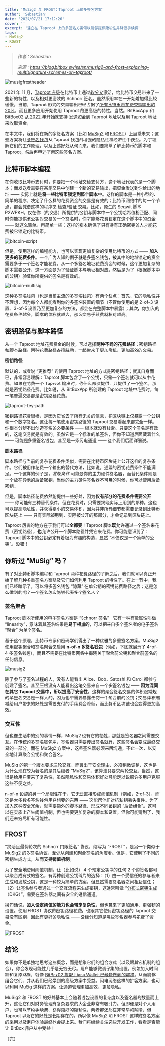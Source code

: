 ```yaml
---
title: 'MuSig2 与 FROST：Taproot 上的多签名方案'
author: 'Sebastian'
date: '2025/07/21 17:17:26'
cover: ''
excerpt: '建立在 Taproot 上的多签名方案何以能够提供隐私性并降低手续费'
tags:
- MuSig2
- ROAST
---
```



> *作者：Sebastian*
> 
> *来源：<https://blog.bitbox.swiss/en/musig2-and-frost-explaining-multisignature-schemes-on-taproot/>*



![musigfrostheader](../images/musig2-and-frost-explaining-multisignature-schemes-on-taproot/musigfrostheader.png)

2021 年 11 月，[Taproot 升级](https://blog.bitbox.swiss/en/taproot-planting-the-seeds-for-bitcoin-applications/)在比特币上通过[软分叉](https://blog.bitbox.swiss/en/soft-fork-or-hard-fork-what-is-the-difference/)激活，给比特币交易带来了一些新的特性，以及相对更高效的 Schnorr 签名。虽然采用率在一开始增加得比较缓慢，当前，Taproot 形式的交易输出已经占据了[所有比特币未花费交易输出的 20%](https://transactionfee.info/charts/inputs-types-by-count/)，而且更多应用开始使用 Taproot 的更高级的特性。当然。BitBoxApp 和 BitBox02 [从 2022 年](https://blog.bitbox.swiss/en/bitbox-01-2022-maighels-update/)开始就支持 发送资金到 Taproot 地址以及用 Taproot 地址来收取资金。

在本文中，我们将在新的多签名方案（比如 [MuSig2](https://eprint.iacr.org/2020/1261.pdf) 和 [FROST](https://eprint.iacr.org/2020/852.pdf)）上展望未来；这些方案将让[多签名钱包](https://blog.bitbox.swiss/en/what-are-multisig-wallets-everything-you-need-to-know/)从 Taproot 钱包的增强的隐私性和经济性中获益。为了理解它们的工作原理，以及上述好处从何而来，我们要简单了解比特币的脚本和 Taproot，然后再申述了解这些签名方案。

## 比特币脚本编程

在你收取比特币支付时，你要把一个地址交给支付方，这个地址代表的是一个脚本；而发送者需要在某笔交易中创建一个新的交易输出，把资金发送到你给出的地址 —— 实际上就是**将一些比特币锁定到那个脚本**中。这样的脚本是一种小型的、简单的程序，决定了什么样的花费资金的交易是有效的；比特币网络中的每一个节点，都会凭借这样的程序来 检查/验证 交易。比如，原生的 Segwit 脚本 P2WPKH，仅在你（的交易）所提供的公钥与脚本中一个公钥哈希值相匹配、同时你能提供该公钥对交易的一个签名时，你才能够花费锁定在这个脚本中的资金 —— 就这么简单。再简单一些：这样的脚本确保了只有持有正确密钥的人才能花费被它锁定的比特币。

![bitcoin-script](../images/musig2-and-frost-explaining-multisignature-schemes-on-taproot/bitcoin-script.png)

但是，使用这样的编程能力，也可以实现更加复杂的使用比特币的方式 —— **加入更多的花费条件**。一个广为人知的例子就是多签名钱包，被其中的地址锁定的资金需要多于一个签名才能花费。从一个多签名地址花费资金的时候，这个更加复杂的脚本需要公开，这一方面是为了验证脚本与地址相对应，然后是为了（根据脚本中的公钥）验证你所提供的签名是有效的。

![bitcoin-multisig](../images/musig2-and-frost-explaining-multisignature-schemes-on-taproot/bitcoin-multisig.png)

这种多签名钱包（也是当前主流的多签名钱包）有两个缺点：首先，它的隐私性并不理想，因为每个人都能看到你的多签名装置的细节（不管你使用的是 2-of-3 设置、3-of-5 设置乃至更加复杂的方法，都会在完整脚本中暴露）；其次，你加入的花费条件越多，脚本的体积就越大，那么交易手续费就相对越高。

## 密钥路径与脚本路径

从一个 Taproot 地址花费资金的时候，可以选择**两种不同的花费路径**：密钥路径和脚本路径。两种花费路径各擅胜场，一起带来了更加隐私、更加高效的交易。

**密钥路径**

默认的，或者说 “更推荐” 的使用 Taproot 地址的方式是密钥路径；就其自身而已，非常容易理解：Taproot 脚本包含了一个公钥，只需一个签名就可以从中花费。如果在花费一个 Taproot 输出时，你什么都没提供，只提供了一个签名，那就是密钥路径花费。比如说，从 BitBoxApp 所创建的 Taproot 地址中花费时，每一笔普遍交易都是密钥路径花费。

![taproot-key-path](../images/musig2-and-frost-explaining-multisignature-schemes-on-taproot/taproot-key-path.png)

密钥路径花费很棒，是因为它省去了所有无关的信息，在区块链上仅暴露一个公钥和一个数字签名。这让每一笔使用密钥路径的 Taproot 交易看起来都完全一样。你根本分辨不出创造签名的必要条件 —— 根本就没有线索。只要这个签名是有效的，这笔交易就是有效的。虽然它是一个标准的单签名，但你不知道后面藏着什么 —— 可能是多重签名钱包，甚至是一条闪电通道 —— 这个我们后面详细说。

**脚本路径**

脚本路径与当前的复杂花费条件类似，需要在比特币区块链上公开这样的复杂条件。它们被用作花费一个输出的替代方法，比如说，通常的密钥花费条件不能满足。一个这样的例子是，*常规条件* 可能是你的主力硬件签名器，而替代条件则是一个放在异地的后备密钥，当你的主力硬件签名器不可用的时候，你可以使用后备密钥。

但是，脚本路径花费依然能提供一些好处，因为**仅有部分的花费条件需要公开** —— 你可能有三种替代条件，但在花费时，只需要揭晓实际上用到的那种。这也可以提高隐私性，并获得更小的交易体积，因为并非所有细节都需要记录到比特币区块链上 —— 只有实际被用到、实际被公开的那部分，才会记录到区块链上。

Taproot 厉害的地方在于我们可以**全都要**！Taproot 脚本**既**允许通过一个签名来花费（密钥路径），**也**允许公开一个脚本路径并凭它来花费。你可能意识到了：Taproot 脚本中的公钥必定有着极为有趣的构造，显然 “不仅仅是一个简单的公钥”。没错！

## 你听过 “MuSig” 吗？

有了对比特币脚本编程和 Taproot 两种花费路径的了解之后，我们就可以真正开始了解几种多重签名方案以及它们如何利用 Taproot 的特性了。在上一节中，我们已经暗示了，可以将多签名钱包 “隐藏” 在单公钥的密钥花费路径之后；这是怎么做到的呢？一个签名怎么能够代表多个签名人？

### 签名聚合

Taproot 脚本所使用的电子签名方案是 “Schnorr 签名”，它有一种有趣属性叫做 “linearity”，意味着其签名结果是**易于相加的**，可以把来自多个签名者的电子签名 “聚合” 为单个签名。

基于这个原理，比特币专家和密码学们得出了一种优雅的多重签名方案。MuSig2 使用密钥聚合和签名聚合来启用 **n-of-n 多签名钱包**（例如，下图就展示了 4-of-4 多签名钱包），而且不需要在比特币网络中揭晓关于聚合前公钥和聚合前签名的任何信息。

![musig2](../images/musig2-and-frost-explaining-multisignature-schemes-on-taproot/musig2.png)

除了参与了签名过程的人，没有人能看出 Alice、Bob、Satoshi 和 Carol 都参与创建了签名。甚至压根没有人能看出这笔交易来自一个多签名钱包 —— **因为混同在其它 Taproot 交易中，所以提高了安全性**。这样的聚合签名交易的体积跟常规的单签名交易是一样大的，因为也不需要暴露任何一个聚合前的公钥；交易体积缩减给用户带来的好处是需要支付的手续费会降低，而比特币区块链也会变得更加高效。

### 交互性

但也像生活中的别的事情一样，MuSig2 也有它的牺牲，那就是签名器之间需要交互。在传统的多签名钱包中，签名器只需要传出签名就行，这些签名会变成最终交易的一部分，而在 MuSig2 方案中，这些签名器必须来回沟通，不止一次，以安全地计算聚合公钥和聚合签名。

MuSig 的第一个版本要求三轮交互，而且出于安全理由，必须稍微调整，这也是为什么现在较为著名的是其后继者 “MuSig2”，该算法只要求两轮交互。当然，这很是给用户带来了复杂性，虽然隐私性和交易体积好处可能足以说服许多用户克服这些不便之处。

n-of-n 设施的另一个局限性在于，它无法直接形成阈值机制（例如，2-of-3），而这是大多数多签名钱包用户想要的东西 —— 这能帮他们对抗私钥丢失事件。为了加入这种安全冗余，就需要额外的脚本路径、形成不同密钥的 “后备组合”。这可以在实质上产生阈值机制，但也需要更加复杂的脚本和设置。但你可能猜到了，我们还未穷尽所有可能性。

## FROST

“灵活且最优轮次的 Schnorr 门限签名” 协议，缩写为 “FROST”，是另一个类似于 MuSig2 的多签名协议，至少从创建和聚合签名的角度看。但是，它使用了不同的密钥生成方式，从而**支持阈值机制**。

为了安全地使用阈值机制，让（比如说） 4 个预定公钥中的任何 2 个的签名都可以聚合成有效的签名，有两种创建公钥碎片的选择：（1）由一个受信任的参与者来生成和发放公钥，这是一种较为简单的方案，但显然需要签名器之间相互信任；（2）让签名参与者通过一个交互流程来生成密钥，这通常叫做 “[分布式密钥生成](https://en.wikipedia.org/wiki/Distributed_key_generation)（DKG）”，需要在签名器之间有安全的通信通道。

换句话说，**加入设定阈值的能力也会带来复杂性**，但也带来了更加通用、更强韧的设置。使用 FROST 协议的密钥路径花费，也跟其它使用密钥路径的 Taproot 交易没有区别，因此有更好的隐私性 —— 没缘分知道是哪些签名器参与花费了资金。

![FROST](../images/musig2-and-frost-explaining-multisignature-schemes-on-taproot/FROST.png)

## 结论

如果你不是单独地思考这些概念，而是想象它们的组合方式（以及跟其它机制的组合），你会发现可能性几乎是无穷无尽。用户能够微调子集的设置，例如加入时间锁和复原路径，就像 [BitBox02 搭配 Liana Wallet 已经能做到的那样](https://blog.bitbox.swiss/en/exploring-bitcoin-miniscript-with-liana-and-the-bitbox02/)，从而能够组合它们、并从我们已经学到的高级方案中受益。闪电网络这样的扩容方案，也可以利用 MuSig 这样的方案，让通道管理更加高效、更加隐私。

MuSig2 和 FROST 的好处基本上会随着钱包设置的复杂度以及签名器的数量而上升，这让它们对财务管理有复杂要求的大企业非常有吸引力。但即便是对个人用户，也可以节约手续费、获得更好的隐私性。两者都还处在非常早的阶段，但 Taproot 以及它的好处是长期存在的，所以像 MuSig2 和 FROST 这样的签名方案的采用以及用户体验最终也会提上来。我们将继续关注这些开发工作，看看是否能让 BitBox 用户从中受益！

（完）